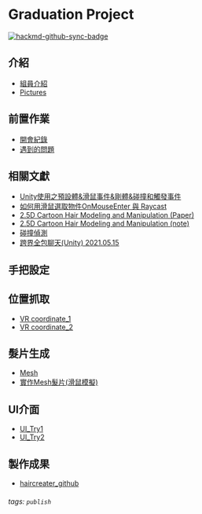 Graduation Project
===


[![hackmd-github-sync-badge](https://hackmd.io/Jd3qYttMS_CPxGW_qPHN6g/badge)](https://hackmd.io/Jd3qYttMS_CPxGW_qPHN6g)

介紹
---
- [組員介紹](https://hackmd.io/@MCU110CCE/introduce)
- [Pictures](https://hackmd.io/@MCU110CCE/pictures)

前置作業
---
- [開會紀錄](https://hackmd.io/@MCU110CCE/meeting-record)
- [遇到的問題](https://hackmd.io/@MCU110CCE/pre-work)

相關文獻
---
- [Unity使用之預設體&滑鼠事件&剛體&碰撞和觸發事件](https://www.itread01.com/content/1544499761.html) 
- [如何用滑鼠選取物件OnMouseEnter 與 Raycast](https://akingunity.blogspot.com/2012/12/blog-post.html)
- [2.5D Cartoon Hair Modeling and Manipulation (Paper) ](https://ieeexplore-ieee-org.erm.lib.mcu.edu.tw/stamp/stamp.jsp?tp=&arnumber=6910280)
- [2.5D Cartoon Hair Modeling and Manipulation (note)](https://hackmd.io/@YunTseng/Cartoon_Hair)
- [碰撞偵測](https://hackmd.io/@YunTseng/collider)
- [跨界全包聊天(Unity) 2021.05.15
](https://hackmd.io/@YunTseng/chat_record)

手把設定
---

位置抓取
---
- [VR coordinate_1](https://hackmd.io/@MCU110CCE/VR_coordinate_1)
- [VR coordinate_2](https://hackmd.io/@MCU110CCE/VR_coordinate_2)

髮片生成
---
- [Mesh](https://hackmd.io/@MCU110CCE/MeshModel_Reference)
- [實作Mesh髮片(滑鼠模擬)](https://hackmd.io/@MCU110CCE/MeshModel_work)

UI介面
---
- [UI_Try1](https://hackmd.io/@MCU110CCE/UI_part1)
- [UI_Try2](https://hackmd.io/@MCU110CCE/UI_part2)

製作成果
---
- [haircreater_github](https://github.com/vr-haircreater)


###### tags: `publish`